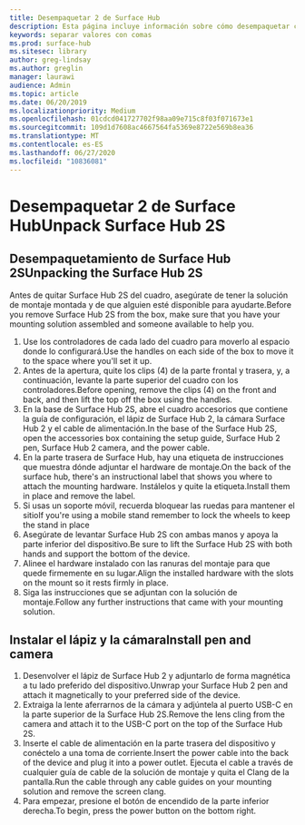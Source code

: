 ```yaml
---
title: Desempaquetar 2 de Surface Hub
description: Esta página incluye información sobre cómo desempaquetar con seguridad Surface Hub 2S.
keywords: separar valores con comas
ms.prod: surface-hub
ms.sitesec: library
author: greg-lindsay
ms.author: greglin
manager: laurawi
audience: Admin
ms.topic: article
ms.date: 06/20/2019
ms.localizationpriority: Medium
ms.openlocfilehash: 01cdcd041727702f98aa09e715c8f03f071673e1
ms.sourcegitcommit: 109d1d7608ac4667564fa5369e8722e569b8ea36
ms.translationtype: MT
ms.contentlocale: es-ES
ms.lasthandoff: 06/27/2020
ms.locfileid: "10836081"
---
```

# <span data-ttu-id="57023-104">Desempaquetar 2 de Surface Hub</span><span class="sxs-lookup"><span data-stu-id="57023-104">Unpack Surface Hub 2S</span></span>

## <span data-ttu-id="57023-105">Desempaquetamiento de Surface Hub 2S</span><span class="sxs-lookup"><span data-stu-id="57023-105">Unpacking the Surface Hub 2S</span></span>

<span data-ttu-id="57023-106">Antes de quitar Surface Hub 2S del cuadro, asegúrate de tener la solución de montaje montada y de que alguien esté disponible para ayudarte.</span><span class="sxs-lookup"><span data-stu-id="57023-106">Before you remove Surface Hub 2S from the box, make sure that you have your mounting solution assembled and someone available to help you.</span></span>

1. <span data-ttu-id="57023-107">Use los controladores de cada lado del cuadro para moverlo al espacio donde lo configurará.</span><span class="sxs-lookup"><span data-stu-id="57023-107">Use the handles on each side of the box to move it to the space where you'll set it up.</span></span>
2. <span data-ttu-id="57023-108">Antes de la apertura, quite los clips (4) de la parte frontal y trasera, y, a continuación, levante la parte superior del cuadro con los controladores.</span><span class="sxs-lookup"><span data-stu-id="57023-108">Before opening, remove the clips (4) on the front and back, and then lift the top off the box using the handles.</span></span>
3. <span data-ttu-id="57023-109">En la base de Surface Hub 2S, abre el cuadro accesorios que contiene la guía de configuración, el lápiz de Surface Hub 2, la cámara Surface Hub 2 y el cable de alimentación.</span><span class="sxs-lookup"><span data-stu-id="57023-109">In the base of the Surface Hub 2S, open the accessories box containing the setup guide, Surface Hub 2 pen, Surface Hub 2 camera, and the power cable.</span></span>
4. <span data-ttu-id="57023-110">En la parte trasera de Surface Hub, hay una etiqueta de instrucciones que muestra dónde adjuntar el hardware de montaje.</span><span class="sxs-lookup"><span data-stu-id="57023-110">On the back of the surface hub, there's an instructional label that shows you where to attach the mounting hardware.</span></span> <span data-ttu-id="57023-111">Instálelos y quite la etiqueta.</span><span class="sxs-lookup"><span data-stu-id="57023-111">Install them in place and remove the label.</span></span>
5. <span data-ttu-id="57023-112">Si usas un soporte móvil, recuerda bloquear las ruedas para mantener el sitio</span><span class="sxs-lookup"><span data-stu-id="57023-112">If you're using a mobile stand remember to lock the wheels to keep the stand in place</span></span>
6. <span data-ttu-id="57023-113">Asegúrate de levantar Surface Hub 2S con ambas manos y apoya la parte inferior del dispositivo.</span><span class="sxs-lookup"><span data-stu-id="57023-113">Be sure to lift the Surface Hub 2S with both hands and support the bottom of the device.</span></span>
7. <span data-ttu-id="57023-114">Alinee el hardware instalado con las ranuras del montaje para que quede firmemente en su lugar.</span><span class="sxs-lookup"><span data-stu-id="57023-114">Align the installed hardware with the slots on the mount so it rests firmly in place.</span></span>
8. <span data-ttu-id="57023-115">Siga las instrucciones que se adjuntan con la solución de montaje.</span><span class="sxs-lookup"><span data-stu-id="57023-115">Follow any further instructions that came with your mounting solution.</span></span>

## <span data-ttu-id="57023-116">Instalar el lápiz y la cámara</span><span class="sxs-lookup"><span data-stu-id="57023-116">Install pen and camera</span></span>

1. <span data-ttu-id="57023-117">Desenvolver el lápiz de Surface Hub 2 y adjuntarlo de forma magnética a tu lado preferido del dispositivo.</span><span class="sxs-lookup"><span data-stu-id="57023-117">Unwrap your Surface Hub 2 pen and attach it magnetically to your preferred side of the device.</span></span>
2. <span data-ttu-id="57023-118">Extraiga la lente aferrarnos de la cámara y adjúntela al puerto USB-C en la parte superior de la Surface Hub 2S.</span><span class="sxs-lookup"><span data-stu-id="57023-118">Remove the lens cling from the camera and attach it to the USB-C port on the top of the Surface Hub 2S.</span></span>
3. <span data-ttu-id="57023-119">Inserte el cable de alimentación en la parte trasera del dispositivo y conéctelo a una toma de corriente.</span><span class="sxs-lookup"><span data-stu-id="57023-119">Insert the power cable into the back of the device and plug it into a power outlet.</span></span> <span data-ttu-id="57023-120">Ejecuta el cable a través de cualquier guía de cable de la solución de montaje y quita el Clang de la pantalla.</span><span class="sxs-lookup"><span data-stu-id="57023-120">Run the cable through any cable guides on your mounting solution and remove the screen clang.</span></span>
4. <span data-ttu-id="57023-121">Para empezar, presione el botón de encendido de la parte inferior derecha.</span><span class="sxs-lookup"><span data-stu-id="57023-121">To begin, press the power button on the bottom right.</span></span>
